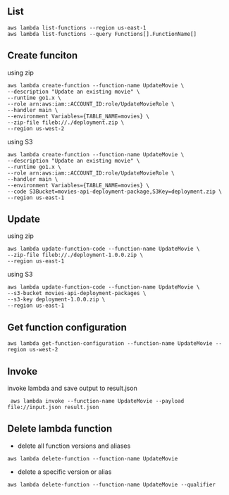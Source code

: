 ## List
```
aws lambda list-functions --region us-east-1
aws lambda list-functions --query Functions[].FunctionName[]
```

## Create funciton
using zip
```
aws lambda create-function --function-name UpdateMovie \
--description "Update an existing movie" \
--runtime go1.x \
--role arn:aws:iam::ACCOUNT_ID:role/UpdateMovieRole \
--handler main \
--environment Variables={TABLE_NAME=movies} \
--zip-file fileb://./deployment.zip \
--region us-west-2
```

using S3
```
aws lambda create-function --function-name UpdateMovie \
--description "Update an existing movie" \
--runtime go1.x \
--role arn:aws:iam::ACCOUNT_ID:role/UpdateMovieRole \
--handler main \
--environment Variables={TABLE_NAME=movies} \
--code S3Bucket=movies-api-deployment-package,S3Key=deployment.zip \
--region us-east-1
```

## Update 
using zip
```
aws lambda update-function-code --function-name UpdateMovie \
--zip-file fileb://./deployment-1.0.0.zip \
--region us-east-1
```

using S3
```
aws lambda update-function-code --function-name UpdateMovie \
--s3-bucket movies-api-deployment-packages \
--s3-key deployment-1.0.0.zip \
--region us-east-1
```

## Get function configuration
```
aws lambda get-function-configuration --function-name UpdateMovie --region us-west-2
```

## Invoke
invoke lambda and save output to result.json
```
 aws lambda invoke --function-name UpdateMovie --payload file://input.json result.json
```

## Delete lambda function
- delete all function versions and aliases
```
aws lambda delete-function --function-name UpdateMovie
```
- delete a specific version or alias
```
aws lambda delete-function --function-name UpdateMovie --qualifier
```
